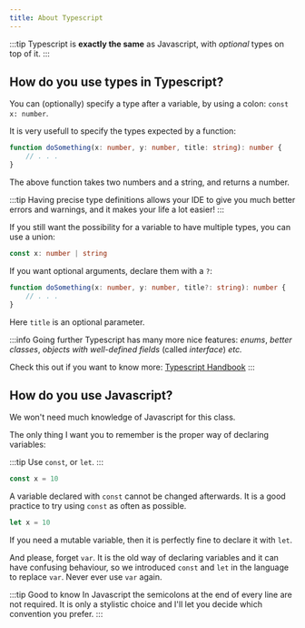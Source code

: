 ```yaml
---
title: About Typescript
---
```


:::tip
Typescript is **exactly the same** as Javascript, with *optional* types on top of it.
:::

## How do you use types in Typescript?

You can (optionally) specify a type after a variable, by using a colon: ```const x: number```.

It is very usefull to specify the types expected by a function:

```typescript
function doSomething(x: number, y: number, title: string): number {
    // . . .
}
```
The above function takes two numbers and a string, and returns a number.

:::tip
Having precise type definitions allows your IDE to give you much better errors and warnings, and it makes your life a lot easier!
:::

If you still want the possibility for a variable to have multiple types, you can use a union: 

```typescript
const x: number | string
```

If you want optional arguments, declare them with a `?`:

```typescript
function doSomething(x: number, y: number, title?: string): number {
    // . . .
}
```

Here `title` is an optional parameter.

:::info Going further
Typescript has many more nice features: *enums*, *better classes*, *objects with well-defined fields* (called *interface*) *etc.*

Check this out if you want to know more: [Typescript Handbook](https://www.typescriptlang.org/docs/handbook/intro.html)
:::

## How do you use Javascript?

We won't need much knowledge of Javascript for this class.

The only thing I want you to remember is the proper way of declaring variables:

:::tip
Use `const`, or `let`.
:::

```typescript
const x = 10
```

A variable declared with `const` cannot be changed afterwards. It is a good practice to try using `const` as often as possible.

```typescript
let x = 10
```

If you need a mutable variable, then it is perfectly fine to declare it with `let`.

And please, forget `var`. It is the old way of declaring variables and it can have confusing behaviour, so we introduced `const` and `let` in the language to replace `var`. Never ever use `var` again.

:::tip Good to know
In Javascript the semicolons at the end of every line are not required. It is only a stylistic choice and I'll let you decide which convention you prefer.
:::